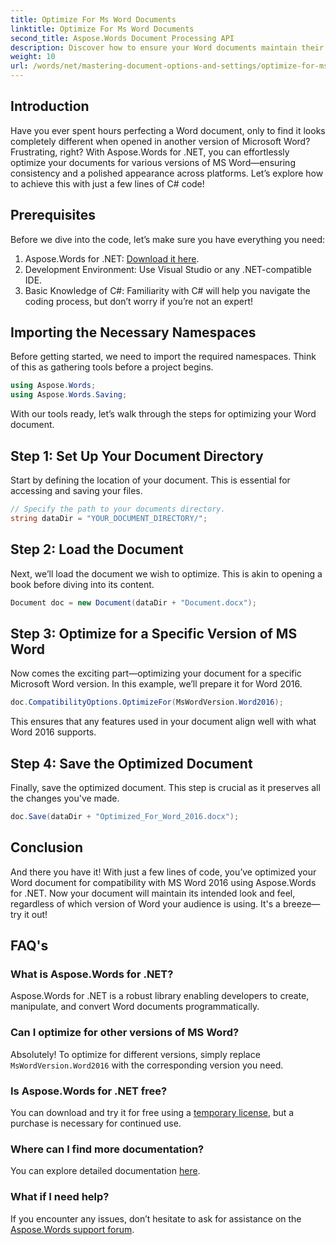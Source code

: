 ```yaml
---
title: Optimize For Ms Word Documents
linktitle: Optimize For Ms Word Documents
second_title: Aspose.Words Document Processing API
description: Discover how to ensure your Word documents maintain their formatting and appearance across different Microsoft Word versions using Aspose.Words for .NET.
weight: 10
url: /words/net/mastering-document-options-and-settings/optimize-for-ms-word-document/
---
```

## Introduction

Have you ever spent hours perfecting a Word document, only to find it looks completely different when opened in another version of Microsoft Word? Frustrating, right? With Aspose.Words for .NET, you can effortlessly optimize your documents for various versions of MS Word—ensuring consistency and a polished appearance across platforms. Let’s explore how to achieve this with just a few lines of C# code!

## Prerequisites

Before we dive into the code, let’s make sure you have everything you need:

1. Aspose.Words for .NET: [Download it here](https://releases.aspose.com/words/net/).
2. Development Environment: Use Visual Studio or any .NET-compatible IDE.
3. Basic Knowledge of C#: Familiarity with C# will help you navigate the coding process, but don’t worry if you’re not an expert!

## Importing the Necessary Namespaces

Before getting started, we need to import the required namespaces. Think of this as gathering tools before a project begins.

```csharp
using Aspose.Words;
using Aspose.Words.Saving;
```

With our tools ready, let’s walk through the steps for optimizing your Word document.

## Step 1: Set Up Your Document Directory

Start by defining the location of your document. This is essential for accessing and saving your files.

```csharp
// Specify the path to your documents directory.
string dataDir = "YOUR_DOCUMENT_DIRECTORY/";
```

## Step 2: Load the Document

Next, we’ll load the document we wish to optimize. This is akin to opening a book before diving into its content.

```csharp
Document doc = new Document(dataDir + "Document.docx");
```

## Step 3: Optimize for a Specific Version of MS Word

Now comes the exciting part—optimizing your document for a specific Microsoft Word version. In this example, we’ll prepare it for Word 2016.

```csharp
doc.CompatibilityOptions.OptimizeFor(MsWordVersion.Word2016);
```

This ensures that any features used in your document align well with what Word 2016 supports.

## Step 4: Save the Optimized Document

Finally, save the optimized document. This step is crucial as it preserves all the changes you've made.

```csharp
doc.Save(dataDir + "Optimized_For_Word_2016.docx");
```

## Conclusion

And there you have it! With just a few lines of code, you’ve optimized your Word document for compatibility with MS Word 2016 using Aspose.Words for .NET. Now your document will maintain its intended look and feel, regardless of which version of Word your audience is using. It's a breeze—try it out!

## FAQ's

### What is Aspose.Words for .NET?
Aspose.Words for .NET is a robust library enabling developers to create, manipulate, and convert Word documents programmatically.

### Can I optimize for other versions of MS Word?
Absolutely! To optimize for different versions, simply replace `MsWordVersion.Word2016` with the corresponding version you need.

### Is Aspose.Words for .NET free?
You can download and try it for free using a [temporary license](https://purchase.aspose.com/temporary-license/), but a purchase is necessary for continued use.

### Where can I find more documentation?
You can explore detailed documentation [here](https://reference.aspose.com/words/net/).

### What if I need help?
If you encounter any issues, don’t hesitate to ask for assistance on the [Aspose.Words support forum](https://forum.aspose.com/c/words/8).
